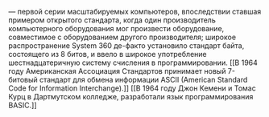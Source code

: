 — первой серии масштабируемых компьютеров, впоследствии ставшая примером открытого стандарта, когда один производитель компьютерного оборудования мог произвести оборудование, совместимое с оборудованием другого производителя; широкое распространение System 360 де-факто установило стандарт байта, состоящего из 8 битов, и ввело в широкое употребление шестнадцатеричную систему счисления в программировании.
[[В 1964 году Американская Ассоциация Стандартов принимает новый 7-битовый стандарт для обмена информации ASCII (American Standard Code for Information Interchange).]]
[[В 1964 году Джон Кемени и Томас Курц в Дартмутском колледже, разработали язык программирования BASIC.]]